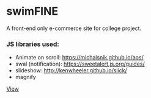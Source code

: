 # swimFINE
A front-end only e-commerce site for college project.

### JS libraries used:
* Animate on scroll:  https://michalsnik.github.io/aos/
* swal (notification): https://sweetalert.js.org/guides/ 
* slideshow: http://kenwheeler.github.io/slick/
* magnify  

[View](https://recursive-pj.github.io/swimFINE/)
